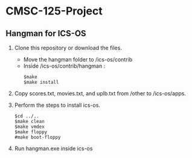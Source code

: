 # CMSC-125-Project
Hangman for ICS-OS
--------------------------------
1. Clone this repository or download the files.
   * Move the hangman folder to /ics-os/contrib
   * Inside /ics-os/contrib/hangman : 
     ```
     $make
     $make install
     ```

2. Copy scores.txt, movies.txt, and uplb.txt from /other to /ics-os/apps.

3. Perform the steps to install ics-os.
   ```
   $cd ../..
   $make clean
   $make vmdex
   $make floppy
   #make boot-floppy
   ```

4. Run hangman.exe inside ics-os
